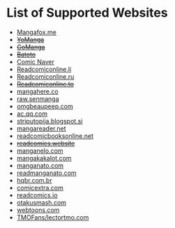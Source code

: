 # List of Supported Websites

* [Mangafox.me](http://fanfox.net/)
* ~~[YoManga](http://yomanga.co/)~~
* ~~[GoManga](http://gomanga.co/)~~
* ~~[Batoto](http://bato.to/)~~
* [Comic Naver](http://comic.naver.com/index.nhn)
* [Readcomiconline.li](http://readcomiconline.li/)
* [Readcomiconline.ru](http://readcomiconline.ru/)
* ~~[Readcomiconline.to](http://readcomiconline.to/)~~
* [mangahere.co](http://mangahere.co/)
* [raw.senmanga](http://raw.senmanga.com/)
* [omgbeaupeep.com](http://www.omgbeaupeep.com/)
* [ac.qq.com](http://ac.qq.com)
* [striputopija.blogspot.si](http://striputopija.blogspot.si/)
* [mangareader.net](http://www.mangareader.net/)
* [readcomicbooksonline.net](http://readcomicbooksonline.net/)
* ~~[readcomics.website](http://www.readcomics.website/)~~
* [manganelo.com](https://manganelo.com/) 
* [mangakakalot.com](https://mangakakalot.com/) 
* [manganato.com](https://manganato.com/) 
* [readmanganato.com](https://readmanganato.com/)
* [hqbr.com.br](https://hqbr.com.br/home)
* [comicextra.com](http://www.comicextra.com)
* [readcomics.io](https://www.readcomics.io/)
* [otakusmash.com](http://www.otakusmash.com/)
* [webtoons.com](https://www.webtoons.com/)
* [TMOFans/lectortmo.com](https://lectortmo.com/)